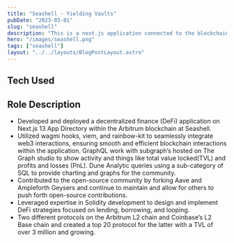 ```yaml
---
title: "Seashell - Yielding Vaults"
pubDate: "2023-03-01"
slug: "seashell"
description: "This is a next.js application connected to the blockchain to produce yield from vaults and autocompounding."
hero: "/images/seashell.png"
tags: ["seashell"]
layout: "../../layouts/BlogPostLayout.astro"
---
```


## Tech Used

## Role Description

- Developed and deployed a decentralized finance (DeFi) application on Next.js 13 App Directory within the Arbitrum blockchain at Seashell.
- Utilized wagmi hooks, viem, and rainbow-kit to seamlessly integrate web3 interactions, ensuring smooth and efficient blockchain
  interactions within the application. GraphQL work with subgraph’s hosted on The Graph studio to show activity and things like total value locked(TVL) and profits and losses (PnL). Dune Analytic queries using a sub-category of SQL to provide charting and graphs for the community.
- Contributed to the open-source community by forking Aave and Ampleforth Geysers and continue to maintain and allow for others to push forth open-source contributions.
- Leveraged expertise in Solidity development to design and implement DeFi strategies focused on lending, borrowing, and looping.
- Two different protocols on the Arbitrum L2 chain and Coinbase’s L2 Base chain and created a top 20 protocol for the latter with a TVL of over 3 million and growing.

